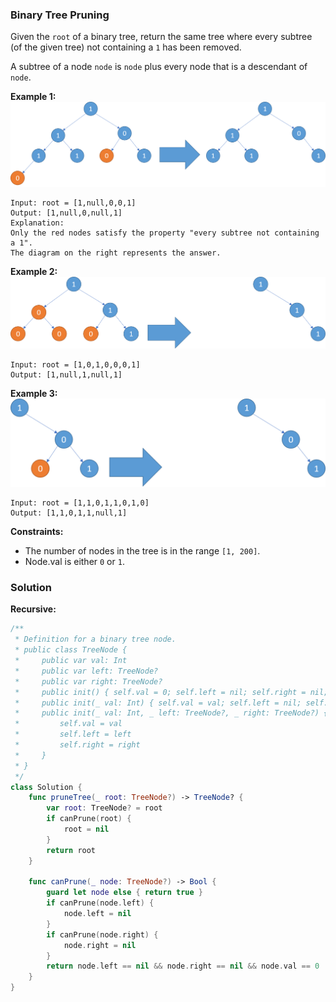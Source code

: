 
### Binary Tree Pruning

Given the `root` of a binary tree, return the same tree where every subtree (of the given tree) not containing a `1` has been removed.

A subtree of a node `node` is `node` plus every node that is a descendant of `node`.

__Example 1:__
![images/question_814-0.png](../images/question_814-0.png)
```
Input: root = [1,null,0,0,1]
Output: [1,null,0,null,1]
Explanation: 
Only the red nodes satisfy the property "every subtree not containing a 1".
The diagram on the right represents the answer.
```
__Example 2:__
![images/question_814-1.png](../images/question_814-1.png)
```
Input: root = [1,0,1,0,0,0,1]
Output: [1,null,1,null,1]
```
__Example 3:__
![images/question_814-2.png](../images/question_814-2.png)
```
Input: root = [1,1,0,1,1,0,1,0]
Output: [1,1,0,1,1,null,1]
```

__Constraints:__
* The number of nodes in the tree is in the range `[1, 200]`.
* Node.val is either `0` or `1`.

### Solution
__Recursive:__
```Swift
/**
 * Definition for a binary tree node.
 * public class TreeNode {
 *     public var val: Int
 *     public var left: TreeNode?
 *     public var right: TreeNode?
 *     public init() { self.val = 0; self.left = nil; self.right = nil; }
 *     public init(_ val: Int) { self.val = val; self.left = nil; self.right = nil; }
 *     public init(_ val: Int, _ left: TreeNode?, _ right: TreeNode?) {
 *         self.val = val
 *         self.left = left
 *         self.right = right
 *     }
 * }
 */
class Solution {
    func pruneTree(_ root: TreeNode?) -> TreeNode? {
        var root: TreeNode? = root
        if canPrune(root) {
            root = nil
        }
        return root
    }

    func canPrune(_ node: TreeNode?) -> Bool {
        guard let node else { return true }
        if canPrune(node.left) {
            node.left = nil
        }
        if canPrune(node.right) {
            node.right = nil
        }
        return node.left == nil && node.right == nil && node.val == 0
    }
}
```
